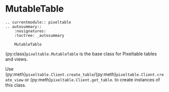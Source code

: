 # MutableTable

```{eval-rst}
.. currentmodule:: pixeltable
.. autosummary::
    :nosignatures:
    :toctree: _autosummary

    MutableTable
```

{py:class}`pixeltable.MutableTable` is the base class for Pixeltable tables and views.

Use {py:meth}`pixeltable.Client.create_table`/{py:meth}`pixeltable.Client.create_view`
or {py:meth}`pixeltable.Client.get_table`.
to create instances of this class.
